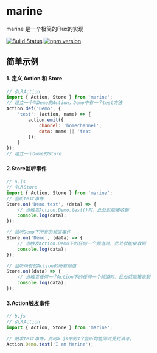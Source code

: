 # marine
marine 是一个极简的Flux的实现

[![Build Status](https://travis-ci.org/zmofei/marine.svg?branch=master)](https://travis-ci.org/zmofei/marine)
[![npm version](https://img.shields.io/npm/v/marine.svg?style=flat-square)](https://www.npmjs.com/package/marine)

## 简单示例

#### 1. 定义 Action 和 Store
```javascript
// 引入Action
import { Action, Store } from 'marine';
// 建立一个叫Demo的Action，Demo中有一个test方法
Action.def('Demo', {
    'test': (action, name) => {
        action.emit({
            channel: 'homechannel',
            data: name || 'test'
        });
    }
});
// 建立一个Dome的Store
```
#### 2.Store监听事件
```javascript
// a.js
// 引入Store
import { Action, Store } from 'marine';
// 监听test事件
Store.on('Demo.test', (data) => {
    // 当触发Action.Demo.test()时，此处就能接收到
    console.log(data);
});

// 监听Demo下所有的频道事件
Store.on('Demo', (data) => {
    // 当触发Action.Demo下的任何一个频道时，此处就能接收到
    console.log(data);
});

// 监听所有的Action的所有频道
Store.on((data) => {
    // 当触发任何一个Action下的任何一个频道时，此处就能接收到
    console.log(data);
});
```
#### 3.Action触发事件
```javascript
// b.js
// 引入Action
import { Action, Store } from 'marine';

// 触发test事件，此时a.js中的3个监听均能同时受到消息。
Action.Demo.test('I am Marine');
```
